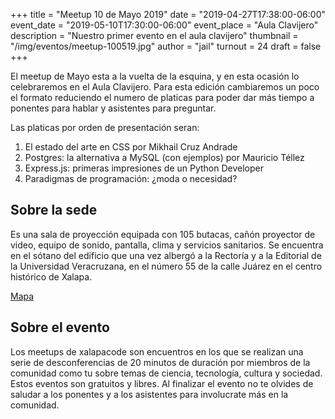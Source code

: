 +++
title = "Meetup 10 de Mayo 2019"
date = "2019-04-27T17:38:00-06:00"
event_date = "2019-05-10T17:30:00-06:00"
event_place = "Aula Clavijero"
description = "Nuestro primer evento en el aula clavijero"
thumbnail = "/img/eventos/meetup-100519.jpg"
author = "jail"
turnout = 24
draft = false
+++

El meetup de Mayo esta a la vuelta de la esquina, y en esta ocasión lo celebraremos en el Aula Clavijero. Para esta edición cambiaremos un poco el formato reduciendo el numero de platicas para poder dar más tiempo a ponentes para hablar y asistentes para preguntar.

Las platicas por orden de presentación seran:

1. El estado del arte en CSS por Mikhail Cruz Andrade
2. Postgres: la alternativa a MySQL (con ejemplos) por Mauricio Téllez
3. Express.js: primeras impresiones de un Python Developer
4. Paradigmas de programación: ¿moda o necesidad?


## Sobre la sede

Es una sala de proyección equipada con 105 butacas, cañón proyector de video, equipo de sonido, pantalla, clima y servicios sanitarios. Se encuentra en el sótano del edificio que una vez albergó a la Rectoría y a la Editorial de la Universidad Veracruzana, en el número 55 de la calle Juárez en el centro histórico de Xalapa.


[Mapa](https://www.google.com/maps/place/Aula+Clavijero/@19.528957,-96.9250825,17z/data=!3m1!4b1!4m5!3m4!1s0x85db2dffa58d2bcf:0xdde28f4df6189350!8m2!3d19.528957!4d-96.9228938)

## Sobre el evento

Los meetups de xalapacode son encuentros en los que se realizan una serie de desconferencias de 20 minutos de duración por miembros de la comunidad como tu sobre temas de ciencia, tecnología, cultura y sociedad. Estos eventos son gratuitos y libres. Al finalizar el evento no te olvides de saludar a los ponentes y a los asistentes para involucrate más en la comunidad.
